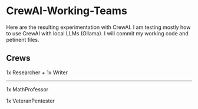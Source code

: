 # CrewAI-Working-Teams

Here are the resulting experimentation with CrewAI. 
I am testing mostly how to use CrewAI with local LLMs (Ollama).
I will commit my working code and petinent files.

## Crews

1x Researcher + 1x Writer 

---

1x MathProfessor 

1x VeteranPentester
